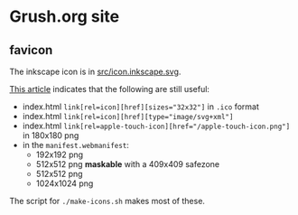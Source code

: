 # Grush.org site




## favicon

The inkscape icon is in [src/icon.inkscape.svg](src/icon.inkscape.svg).

[This article](https://evilmartians.com/chronicles/how-to-favicon-in-2021-six-files-that-fit-most-needs)
indicates that the following are still useful:
* index.html `link[rel=icon][href][sizes="32x32"]` in `.ico` format
* index.html `link[rel=icon][href][type="image/svg+xml"]`
* index.html `link[rel=apple-touch-icon][href="/apple-touch-icon.png"]` in 180x180 png
* in the `manifest.webmanifest`:
   - 192x192 png
   - 512x512 png **maskable** with a 409x409 safezone
   - 512x512 png
   - 1024x1024 png

The script for `./make-icons.sh` makes most of these. 
